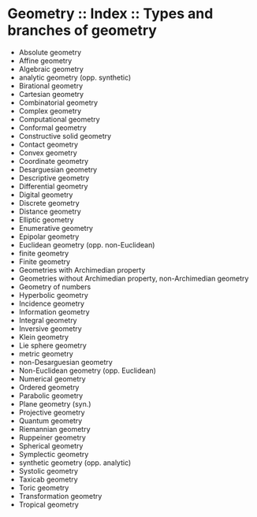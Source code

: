 # Geometry :: Index :: Types and branches of geometry

- Absolute geometry
- Affine geometry
- Algebraic geometry
- analytic geometry (opp. synthetic)
- Birational geometry
- Cartesian geometry
- Combinatorial geometry
- Complex geometry
- Computational geometry
- Conformal geometry
- Constructive solid geometry
- Contact geometry
- Convex geometry
- Coordinate geometry
- Desarguesian geometry
- Descriptive geometry
- Differential geometry
- Digital geometry
- Discrete geometry
- Distance geometry
- Elliptic geometry
- Enumerative geometry
- Epipolar geometry
- Euclidean geometry (opp. non-Euclidean)
- finite geometry
- Finite geometry
- Geometries with Archimedian property 
- Geometries without Archimedian property, non-Archimedian geometry
- Geometry of numbers
- Hyperbolic geometry
- Incidence geometry
- Information geometry
- Integral geometry
- Inversive geometry
- Klein geometry
- Lie sphere geometry
- metric geometry
- non-Desarguesian geometry
- Non-Euclidean geometry (opp. Euclidean)
- Numerical geometry
- Ordered geometry
- Parabolic geometry
- Plane geometry (syn.)
- Projective geometry
- Quantum geometry
- Riemannian geometry
- Ruppeiner geometry
- Spherical geometry
- Symplectic geometry
- synthetic geometry (opp. analytic)
- Systolic geometry
- Taxicab geometry
- Toric geometry
- Transformation geometry
- Tropical geometry
